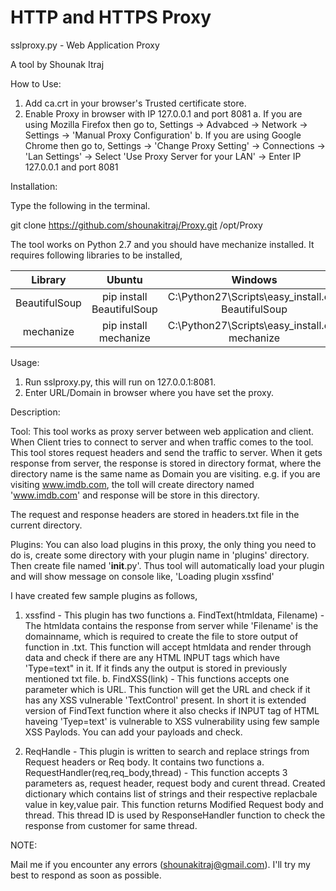 # HTTP and HTTPS Proxy

sslproxy.py - Web Application Proxy

A tool by Shounak Itraj

How to Use:

1) Add ca.crt in your browser's Trusted certificate store.
2) Enable Proxy in browser with IP 127.0.0.1 and port 8081
	a. If you are using Mozilla Firefox then go to, Settings -> Advabced -> Network -> Settings -> 'Manual Proxy Configuration'
	b. If you are using Google Chrome then go to, Settings -> 'Change Proxy Setting' -> Connections -> 'Lan Settings' -> Select 'Use Proxy Server for your LAN' -> Enter IP 127.0.0.1 and port 8081

Installation:

Type the following in the terminal.

git clone https://github.com/shounakitraj/Proxy.git /opt/Proxy

The tool works on Python 2.7 and you should have mechanize installed. It requires following libraries to be installed,

|Library|Ubuntu|Windows|
|:----------:|:-------------:|:------:|
|BeautifulSoup|pip install BeautifulSoup|C:\Python27\Scripts\easy_install.exe BeautifulSoup|
|mechanize|pip install mechanize|C:\Python27\Scripts\easy_install.exe mechanize|


Usage:

1) Run sslproxy.py, this will run on 127.0.0.1:8081.
2) Enter URL/Domain in browser where you have set the proxy.

Description:

Tool:
This tool works as proxy server between web application and client. When Client tries to connect to server and when traffic comes to the tool. This tool stores request headers and send the traffic to server. When it gets response from server, the response is stored in directory format, where the directory name is the same name as Domain you are visiting. e.g. if you are visiting www.imdb.com, the toll will create directory named 'www.imdb.com' and response will be store in this directory.

The request and response headers are stored in headers.txt file in the current directory.

Plugins:
You can also load plugins in this proxy, the only thing you need to do is, create some directory with your plugin name in 'plugins' directory. Then create file named '__init__.py'. Thus tool will automatically load your plugin and will show message on console like, 'Loading plugin xssfind'

I have created few sample plugins as follows,
1) xssfind - This plugin has two functions
	a. FindText(htmldata, Filename) - The htmldata contains the response from server while 'Filename' is the domainname, which is required to create the file to store output of function in <Filename>.txt. This function will accept htmldata and render through data and check if there are any HTML INPUT tags which have 'Type=text" in it. If it finds any the output is stored in previously mentioned txt file.
	b. FindXSS(link) - This functions accepts one parameter which is URL. This function will get the URL and check if it has any XSS vulnerable 'TextControl' present. In short it is extended version of FindText function where it also checks if INPUT tag of HTML haveing 'Tyep=text' is vulnerable to XSS vulnerability using few sample XSS Paylods. You can add your payloads and check.

2) ReqHandle - This plugin is written to search and replace strings from Request headers or Req body. It contains two functions
	a. RequestHandler(req,req_body,thread) - This function accepts 3 parameters as, request header, request body and curent thread. Created dictionary which contains list of strings and their respective replacbale value in key,value pair. This function returns Modified Request body and thread. This thread ID is used by ResponseHandler function to check the response from customer for same thread.
 
NOTE:

Mail me if you encounter any errors (shounakitraj@gmail.com). I'll try my best to respond as soon as possible.




